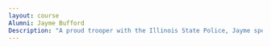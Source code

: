 ```yaml
---
layout: course
Alumni: Jayme Bufford
Description: "A proud trooper with the Illinois State Police, Jayme spent her first five years on patrol. Today, she serves as the State Police District 21 safety education officer, sharing information about law enforcement throughout the community."
---
```

